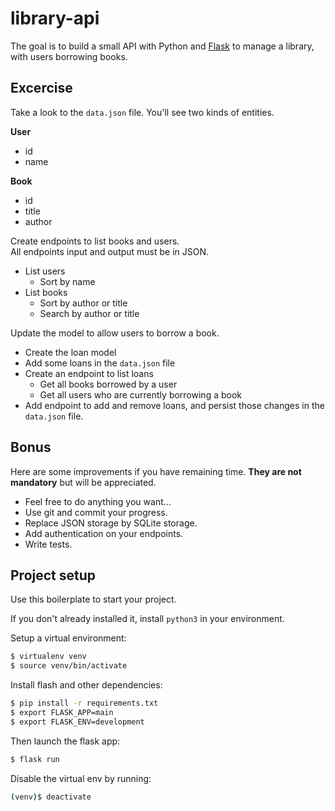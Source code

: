 # library-api

The goal is to build a small API with Python and [Flask](https://flask.palletsprojects.com/) to manage a library, with users borrowing books.

## Excercise

Take a look to the `data.json` file. You'll see two kinds of entities.

**User**

- id
- name

**Book**

- id
- title
- author

Create endpoints to list books and users.  
All endpoints input and output must be in JSON.

- List users
  - Sort by name
- List books
  - Sort by author or title
  - Search by author or title

Update the model to allow users to borrow a book.

- Create the loan model
- Add some loans in the `data.json` file
- Create an endpoint to list loans
  - Get all books borrowed by a user
  - Get all users who are currently borrowing a book
- Add endpoint to add and remove loans, and persist those changes in the `data.json` file.

## Bonus

Here are some improvements if you have remaining time. **They are not mandatory** but will be appreciated.

- Feel free to do anything you want...
- Use git and commit your progress.
- Replace JSON storage by SQLite storage.
- Add authentication on your endpoints.
- Write tests.

## Project setup

Use this boilerplate to start your project.

If you don't already installed it, install `python3` in your environment.

Setup a virtual environment:

```sh
$ virtualenv venv
$ source venv/bin/activate
```

Install flash and other dependencies:

```sh
$ pip install -r requirements.txt
$ export FLASK_APP=main
$ export FLASK_ENV=development
```

Then launch the flask app:

```sh
$ flask run
```

Disable the virtual env by running:

```sh
(venv)$ deactivate
```
